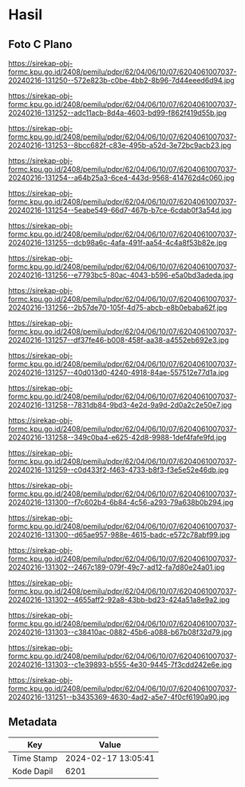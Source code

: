 # Hasil

## Foto C Plano

https://sirekap-obj-formc.kpu.go.id/2408/pemilu/pdpr/62/04/06/10/07/6204061007037-20240216-131250--572e823b-c0be-4bb2-8b96-7d44eeed6d94.jpg

https://sirekap-obj-formc.kpu.go.id/2408/pemilu/pdpr/62/04/06/10/07/6204061007037-20240216-131252--adc11acb-8d4a-4603-bd99-f862f419d55b.jpg

https://sirekap-obj-formc.kpu.go.id/2408/pemilu/pdpr/62/04/06/10/07/6204061007037-20240216-131253--8bcc682f-c83e-495b-a52d-3e72bc9acb23.jpg

https://sirekap-obj-formc.kpu.go.id/2408/pemilu/pdpr/62/04/06/10/07/6204061007037-20240216-131254--a64b25a3-6ce4-443d-9568-414762d4c060.jpg

https://sirekap-obj-formc.kpu.go.id/2408/pemilu/pdpr/62/04/06/10/07/6204061007037-20240216-131254--5eabe549-66d7-467b-b7ce-6cdab0f3a54d.jpg

https://sirekap-obj-formc.kpu.go.id/2408/pemilu/pdpr/62/04/06/10/07/6204061007037-20240216-131255--dcb98a6c-4afa-491f-aa54-4c4a8f53b82e.jpg

https://sirekap-obj-formc.kpu.go.id/2408/pemilu/pdpr/62/04/06/10/07/6204061007037-20240216-131256--e7793bc5-80ac-4043-b596-e5a0bd3adeda.jpg

https://sirekap-obj-formc.kpu.go.id/2408/pemilu/pdpr/62/04/06/10/07/6204061007037-20240216-131256--2b57de70-105f-4d75-abcb-e8b0ebaba62f.jpg

https://sirekap-obj-formc.kpu.go.id/2408/pemilu/pdpr/62/04/06/10/07/6204061007037-20240216-131257--df37fe46-b008-458f-aa38-a4552eb692e3.jpg

https://sirekap-obj-formc.kpu.go.id/2408/pemilu/pdpr/62/04/06/10/07/6204061007037-20240216-131257--40d013d0-4240-4918-84ae-557512e77d1a.jpg

https://sirekap-obj-formc.kpu.go.id/2408/pemilu/pdpr/62/04/06/10/07/6204061007037-20240216-131258--7831db84-9bd3-4e2d-9a9d-2d0a2c2e50e7.jpg

https://sirekap-obj-formc.kpu.go.id/2408/pemilu/pdpr/62/04/06/10/07/6204061007037-20240216-131258--349c0ba4-e625-42d8-9988-1def4fafe9fd.jpg

https://sirekap-obj-formc.kpu.go.id/2408/pemilu/pdpr/62/04/06/10/07/6204061007037-20240216-131259--c0d433f2-f463-4733-b8f3-f3e5e52e46db.jpg

https://sirekap-obj-formc.kpu.go.id/2408/pemilu/pdpr/62/04/06/10/07/6204061007037-20240216-131300--f7c602b4-6b84-4c56-a293-79a638b0b294.jpg

https://sirekap-obj-formc.kpu.go.id/2408/pemilu/pdpr/62/04/06/10/07/6204061007037-20240216-131300--d65ae957-988e-4615-badc-e572c78abf99.jpg

https://sirekap-obj-formc.kpu.go.id/2408/pemilu/pdpr/62/04/06/10/07/6204061007037-20240216-131302--2467c189-079f-49c7-ad12-fa7d80e24a01.jpg

https://sirekap-obj-formc.kpu.go.id/2408/pemilu/pdpr/62/04/06/10/07/6204061007037-20240216-131302--4655aff2-92a8-43bb-bd23-424a51a8e9a2.jpg

https://sirekap-obj-formc.kpu.go.id/2408/pemilu/pdpr/62/04/06/10/07/6204061007037-20240216-131303--c38410ac-0882-45b6-a088-b67b08f32d79.jpg

https://sirekap-obj-formc.kpu.go.id/2408/pemilu/pdpr/62/04/06/10/07/6204061007037-20240216-131303--c1e39893-b555-4e30-9445-7f3cdd242e6e.jpg

https://sirekap-obj-formc.kpu.go.id/2408/pemilu/pdpr/62/04/06/10/07/6204061007037-20240216-131251--b3435369-4630-4ad2-a5e7-4f0cf6190a90.jpg


## Metadata

| Key        | Value               |
| ---------- | ------------------- |
| Time Stamp | 2024-02-17 13:05:41 |
| Kode Dapil | 6201                |



